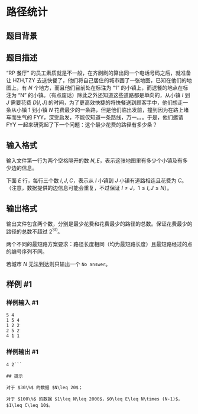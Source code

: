 # 路径统计

## 题目背景



## 题目描述

“RP 餐厅” 的员工素质就是不一般，在齐刷刷的算出同一个电话号码之后，就准备让 HZH,TZY 去送快餐了，他们将自己居住的城市画了一张地图，已知在他们的地图上，有 $N$ 个地方，而且他们目前处在标注为 “1” 的小镇上，而送餐的地点在标注为 “N” 的小镇。（有点废话）除此之外还知道这些道路都是单向的，从小镇 $I$ 到 $J$ 需要花费 $D[I, J]$ 的时间，为了更高效快捷的将快餐送到顾客手中，他们想走一条从小镇 $1$ 到小镇 $N$ 花费最少的一条路，但是他们临出发前，撞到因为在路上堵车而生气的 FYY，深受启发，不能仅知道一条路线，万一。。。于是，他们邀请 FYY 一起来研究起了下一个问题：这个最少花费的路径有多少条？


## 输入格式

输入文件第一行为两个空格隔开的数 $N, E$，表示这张地图里有多少个小镇及有多少边的信息。

下面 $E$ 行，每行三个数 $I, J, C$，表示从 $I$ 小镇到 $J$ 小镇有道路相连且花费为 $C$。（注意，数据提供的边信息可能会重复，不过保证 $I \ne J$，$1 \leq I, J\leq N$）。


## 输出格式

输出文件包含两个数，分别是最少花费和花费最少的路径的总数。保证花费最少的路径的总数不超过 $2^{30}$。

两个不同的最短路方案要求：路径长度相同（均为最短路长度）且最短路经过的点的编号序列不同。

若城市 $N$ 无法到达则只输出一个 `No answer`。


## 样例 #1

### 样例输入 #1
```
5 4
1 5 4
1 2 2
2 5 2
4 1 1
```

### 样例输出 #1

```
4 2```

## 提示

对于 $30\%$ 的数据 $N\leq 20$；

对于 $100\%$ 的数据 $1\leq N\leq 2000$，$0\leq E\leq N\times (N-1)$，$1\leq C\leq 10$。

